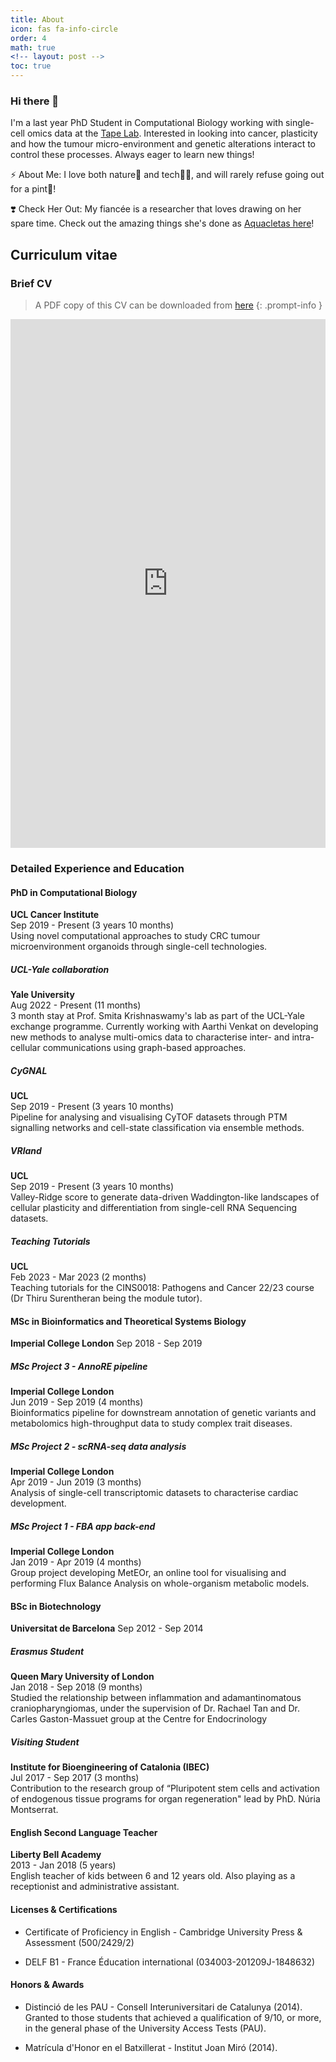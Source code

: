 ```yaml
---
title: About
icon: fas fa-info-circle
order: 4
math: true
<!-- layout: post -->
toc: true
---
```


### Hi there 👋

I'm a last year PhD Student in Computational Biology working with single-cell omics data at the [Tape Lab](http://tape-lab.com/).
Interested in looking into cancer, plasticity and how the tumour micro-environment and genetic alterations interact to control these processes.
Always eager to learn new things!

⚡  About Me: I love both nature🌿 and tech👨‍💻, and will rarely refuse going out for a pint🍻!

❣️  Check Her Out: My fiancée is a researcher that loves drawing on her spare time. Check out the amazing things she's done as [Aquacletas here](https://aquacletas.github.io/)!


## Curriculum vitae

### Brief CV

> A PDF copy of this CV can be downloaded from 
[here](/assets/FerranCardoso_23CV.pdf)
{: .prompt-info }

<iframe src="https://docs.google.com/gview?url=https://raw.githubusercontent.com/FerranC96/FerranC96.github.io/main/assets/FerranCardoso_23CV.pdf&embedded=true" style="width:600px; height:846px; max-width: 100%" frameborder="0"></iframe> 

### Detailed Experience and Education

<!-- - **Occupation:** Computational PhD Student
- **Institution:** UCL's Cancer Institute
- **Location:** London, England, United Kingdom
- **Interests:** Cancer, plasticity, tumour micro-environment and genetic alterations
- **Projects:**
  - Developed a pipeline for analyzing and visualizing CyTOF datasets through PTM signaling networks and cell-state classification via ensemble methods (Sep 2019 - Present).
  - Worked on Valley-Ridge score and single-cell Waddington-like landscapes (Sep 2019 - Present).
  - Used novel computational approaches to study CRC tumour microenvironment organoids through single-cell technologies (Sep 2019 - Present).
  - Taught tutorials for the CINS0018: Pathogens and Cancer 22/23 course (Feb 2023 - Mar 2023).
  - Participated in a UCL-Yale exchange program and worked on developing new methods to analyze multi-omics data to characterize inter- and intra-cellular communications using graph-based approaches (Aug 2022 - Oct 2022).
- **Education:**
  - PhD in Computational Biology at UCL Cancer Institute (Sep 2019 - Present)
  - MSc Project 3 - AnnoRE pipeline at Imperial College London (Jun 2019 - Sep 2019)
  - MSc Project 2 - scRNA-seq data analysis at Imperial College London (Apr 2019 - Jun 2019)
  - MSc Project 1 - FBA app back-end at Imperial College London (Jan 2019 - Apr 2019) -->


#### PhD in Computational Biology
**UCL Cancer Institute**  
Sep 2019 - Present (3 years 10 months)  
Using novel computational approaches to study CRC tumour microenvironment organoids through single-cell technologies.

##### UCL-Yale collaboration
**Yale University**  
Aug 2022 - Present (11 months)  
3 month stay at Prof. Smita Krishnaswamy's lab as part of the UCL-Yale exchange programme. Currently working with Aarthi Venkat on developing new methods to analyse multi-omics data to characterise inter- and intra-cellular communications using graph-based approaches.

##### CyGNAL
**UCL**  
Sep 2019 - Present (3 years 10 months)  
Pipeline for analysing and visualising CyTOF datasets through PTM signalling networks and cell-state classification via ensemble methods.

##### VRland
**UCL**  
Sep 2019 - Present (3 years 10 months)  
Valley-Ridge score to generate data-driven Waddington-like landscapes of cellular plasticity and differentiation from single-cell RNA Sequencing datasets.

##### Teaching Tutorials
**UCL**  
Feb 2023 - Mar 2023 (2 months)  
Teaching tutorials for the CINS0018: Pathogens and Cancer 22/23 course (Dr Thiru Surentheran being the module tutor).

#### MSc in Bioinformatics and Theoretical Systems Biology
**Imperial College London**
Sep 2018 - Sep 2019

##### MSc Project 3 - AnnoRE pipeline
**Imperial College London**  
Jun 2019 - Sep 2019 (4 months)  
Bioinformatics pipeline for downstream annotation of genetic variants and metabolomics high-throughput data to study complex trait diseases.

##### MSc Project 2 - scRNA-seq data analysis
**Imperial College London**  
Apr 2019 - Jun 2019 (3 months)  
Analysis of single-cell transcriptomic datasets to characterise cardiac development.

##### MSc Project 1 - FBA app back-end
**Imperial College London**  
Jan 2019 - Apr 2019 (4 months)  
Group project developing MetEOr, an online tool for visualising and performing Flux Balance Analysis on whole-organism metabolic models.

#### BSc in Biotechnology
**Universitat de Barcelona**
Sep 2012 - Sep 2014

##### Erasmus Student
**Queen Mary University of London**  
Jan 2018 - Sep 2018 (9 months)  
Studied the relationship between inflammation and adamantinomatous craniopharyngiomas, under the supervision of Dr. Rachael Tan and Dr. Carles Gaston-Massuet group at the Centre for Endocrinology

##### Visiting Student
**Institute for Bioengineering of Catalonia (IBEC)**  
Jul 2017 - Sep 2017 (3 months)  
Contribution to the research group of “Pluripotent stem cells and activation of endogenous tissue programs for organ regeneration" lead by PhD. Núria Montserrat.

#### English Second Language Teacher
**Liberty Bell Academy**  
2013 - Jan 2018 (5 years)  
English teacher of kids between 6 and 12 years old. Also playing as a receptionist and administrative assistant.

#### Licenses & Certifications

- Certificate of Proficiency in English - Cambridge University Press & Assessment (500/2429/2)

- DELF B1 - France Éducation international (034003-201209J-1848632)

#### Honors & Awards

- Distinció de les PAU - Consell Interuniversitari de Catalunya (2014). Granted to those students that achieved a qualification of 9/10, or more, in the general phase of the University Access Tests (PAU).

- Matrícula d'Honor en el Batxillerat - Institut Joan Miró (2014).



<!-- Badge test:
{{ site.linkedin_badge }} -->

<a rel="me" href="https://fosstodon.org/@ferranc96"></a>

